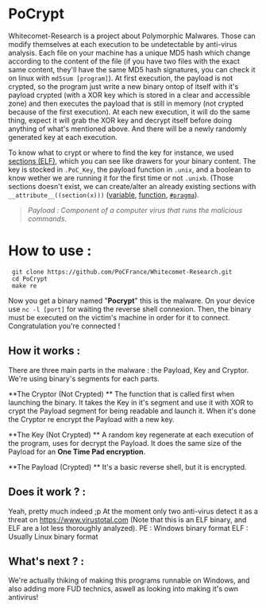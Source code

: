 # PoCrypt

Whitecomet-Research is a project about Polymorphic Malwares. Those can modify themselves at each execution to be undetectable by anti-virus analysis.
Each file on your machine has a unique MD5 hash which change according to the content of the file (if you have two files with the exact same content, they'll have the same MD5 hash signatures, you can check it on linux with ```md5sum [program]```).
At first execution, the payload is not crypted, so the program just write a new binary ontop of itself with it's payload crypted (with a XOR key which is stored in a clear and accessible zone) and then executes the payload that is still in memory (not crypted because of the first execution). 
At each new execution, it will do the same thing, expect it will grab the XOR key and decrypt itself before doing anything of what's mentioned above. And there will be a newly randomly generated key at each execution.

To know what to crypt or where to find the key for instance, we used [sections (ELF)](https://fr.wikipedia.org/wiki/Executable_and_Linkable_Format), which you can see like drawers for your binary content. The key is stocked in `.PoC_Key`, the payload function in `.unix`, and a boolean to know wether we are running it for the first time or not `.unixb`. (Those sections doesn't exist, we can create/alter an already existing sections with `__attribute__((section(x)))` ([variable](http://www.keil.com/support/man/docs/armcc/armcc_chr1359124977848.htm), [function](http://www.keil.com/support/man/docs/armclang_ref/armclang_ref_chr1384876160481.htm), [`#pragma`](https://docs.microsoft.com/fr-fr/cpp/preprocessor/section?view=vs-2019)).

> *Payload : 
> Component of a computer virus that runs the malicious commands.*

# How to use :


     git clone https://github.com/PoCFrance/Whitecomet-Research.git
     cd PoCrypt
	 make re

Now you get a binary named "**Pocrypt**" this is the malware.
On your device use `nc -l [port]` for waiting the reverse shell connexion.
Then, the binary must be executed on the victim's machine in order for it to connect.
Congratulation you're connected !

## How it works :

There are three main parts in the malware : the Payload, Key and Cryptor.
We're using binary's segments for each parts.

**The Cryptor \(Not Crypted) **
The function that is called first when launching the binary. It takes the Key in it's segment and use it with XOR to crypt the Payload segment for being readable and launch it. When it's done the Cryptor re encrypt the Payload with a new key.

**The Key \(Not Crypted) **
A random key regenerate at each execution of the program, uses for decrypt the Payload. It does the same size of the Payload for an **One Time Pad encryption**.

**The Payload \(Crypted) **
It's a basic reverse shell, but it is encrypted.


## Does it work ? :

Yeah, pretty much indeed ;p
At the moment only two anti-virus detect it as a threat on https://www.virustotal.com
(Note that this is an ELF binary, and ELF are a lot less thoroughly analyzed).
PE : Windows binary format
ELF : Usually Linux binary format

## What's next ? :

We're actually thiking of making this programs runnable on Windows, and also adding more FUD technics, aswell as looking into making it's own antivirus! 
